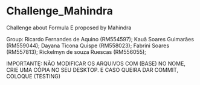 # Challenge_Mahindra
Challenge about Formula E proposed by Mahindra


Group: 
Ricardo Fernandes de Aquino (RM554597);
Kauã Soares Guimarães (RM559044);
Dayana Ticona Quispe (RM558023);
Fabrini Soares (RM557813); 
Rickelmyn de souza Ruescas (RM556055);


IMPORTANTE: NÃO MODIFICAR OS ARQUIVOS COM (BASE) NO NOME, CRIE UMA CÓPIA NO SEU DESKTOP. E CASO QUEIRA DAR COMMIT, COLOQUE (TESTING)
